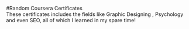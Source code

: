#Random Coursera Certificates 
<br/>
These certificates includes the fields like Graphic Designing , Psychology and even SEO, all of which I learned in my spare time!
